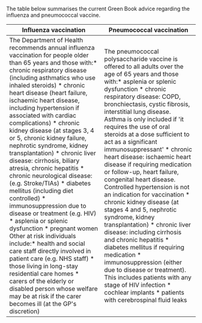 The table below summarises the current Green Book advice regarding the influenza and pneumococcal vaccine.  
  


| **Influenza vaccination** | **Pneumococcal vaccination** |
| --- | --- |
| The Department of Health recommends annual influenza vaccination for people older than 65 years and those with:* chronic respiratory disease (including asthmatics who use inhaled steroids) * chronic heart disease (heart failure, ischaemic heart disease, including hypertension if associated with cardiac complications) * chronic kidney disease (at stages 3, 4 or 5, chronic kidney failure, nephrotic syndrome, kidney transplantation) * chronic liver disease: cirrhosis, biliary atresia, chronic hepatitis * chronic neurological disease: (e.g. Stroke/TIAs) * diabetes mellitus (including diet controlled) * immunosuppression due to disease or treatment (e.g. HIV) * asplenia or splenic dysfunction * pregnant women  Other at risk individuals include:* health and social care staff directly involved in patient care (e.g. NHS staff) * those living in long\-stay residential care homes * carers of the elderly or disabled person whose welfare may be at risk if the carer becomes ill (at the GP's discretion) | The pneumococcal polysaccharide vaccine is offered to all adults over the age of 65 years and those with:* asplenia or splenic dysfunction * chronic respiratory disease: COPD, bronchiectasis, cystic fibrosis, interstitial lung disease. Asthma is only included if 'it requires the use of oral steroids at a dose sufficient to act as a significant immunosuppressant' * chronic heart disease: ischaemic heart disease if requiring medication or follow\-up, heart failure, congenital heart disease. Controlled hypertension is not an indication for vaccination * chronic kidney disease (at stages 4 and 5, nephrotic syndrome, kidney transplantation) * chronic liver disease: including cirrhosis and chronic hepatitis * diabetes mellitus if requiring medication * immunosuppression (either due to disease or treatment). This includes patients with any stage of HIV infection * cochlear implants * patients with cerebrospinal fluid leaks |

